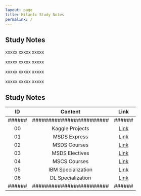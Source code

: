```yaml
---
layout: page
title: Milanfx Study Notes
permalink: /
---
```


<h2>Study Notes</h2>

xxxxx xxxxx xxxxx

xxxxx xxxxx xxxxx

xxxxx xxxxx xxxxx

xxxxx xxxxx xxxxx

<h2>Study Notes</h2>

| ID   | Content                | Link |
|:--:|:--:|:--:|
|######|########################|######|
| 00   | Kaggle Projects        | [Link](/00KaggleProjects/)    |
| 01   | MSDS Express           | [Link](/01MSDSExpress/)       |
| 02   | MSDS Courses           | [Link](/02MSDSCourses/)       |
| 03   | MSDS Electives         | [Link](/03MSDSElectives/)     |
| 04   | MSCS Courses           | [Link](/04MSCSCourses/)       |
| 05   | IBM Specialization     | [Link](/05IBMSpecialization/) |
| 06   | DL Specialization      | [Link](/06DLSpecialization/)  |
|######|########################|######|

